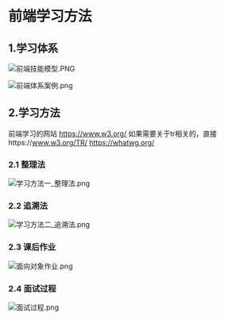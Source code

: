 # 前端学习方法
## 1.学习体系
![前端技能模型.PNG](.\极客学习\imgs\前端技能模型.PNG)

![前端体系案例.png](.\极客学习\imgs\前端体系案例.png)

## 2.学习方法
前端学习的网站
https://www.w3.org/   如果需要关于tr相关的，直接https://www.w3.org/TR/
https://whatwg.org/
### 2.1 整理法

![学习方法一_整理法.png](.\极客学习\imgs\学习方法一_整理法.png)

### 2.2 追溯法
![学习方法二_追溯法.png](.\极客学习\imgs\学习方法二_追溯法.png)

### 2.3 课后作业

![面向对象作业.png](.\极客学习\imgs\面向对象作业.png)

### 2.4 面试过程

![面试过程.png](.\极客学习\imgs\面试过程.png)
#### 